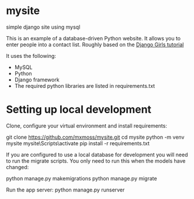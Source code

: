 # mysite
simple django site using mysql

This is an example of a database-driven Python website.
It allows you to enter people into a contact list.
Roughly based on the [Django Girls tutorial](https://tutorial.djangogirls.org/en/)

It uses the following:
* MySQL
* Python
* Django framework
* The required python libraries are listed in requirements.txt

# Setting up local development
Clone, configure your virtual environment and install requirements:

git clone https://github.com/mxmoss/mysite.git
cd mysite
python -m venv mysite
mysite\Scripts\activate
pip install -r requirements.txt

If you are configured to use a local database for development you will need to run the migrate scripts. You only need to run this when the models have changed:

python manage.py makemigrations
python manage.py migrate

Run the app server:
python manage.py runserver

